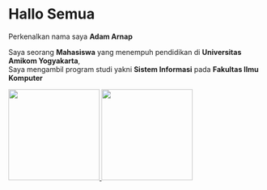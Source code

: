 # Hallo Semua

Perkenalkan nama saya **Adam Arnap**

Saya seorang **Mahasiswa** yang menempuh pendidikan di **Universitas Amikom Yogyakarta**,  
Saya mengambil program studi yakni **Sistem Informasi** pada **Fakultas Ilmu Komputer**

<p align="left">
<a href="https://github.com/AdamArnap1311">
  <img height="180em" src="https://github-readme-stats-eight-theta.vercel.app/api?username=gilangadhan&show_icons=true&theme=algolia&include_all_commits=true&count_private=true"/>
  <img height="180em" src="https://github-readme-stats-eight-theta.vercel.app/api/top-langs/?username=gilangadhan&layout=compact&langs_count=8&theme=algolia"/>
</a>
</p>
